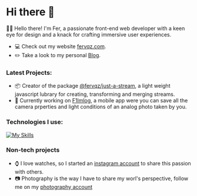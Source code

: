 # Hi there 👋

👨‍💻 Hello there! I'm Fer, a passionate front-end web developer with a keen eye for design and a knack for crafting immersive user experiences.
- 💻 Check out my website [fervqz.com](https://fervqz.com).
- ✏️ Take a look to my personal [Blog](http://blog.fervqz.com/).

### Latest Projects:
- 📦 Creator of the package [@fervqz/just-a-stream](https://www.npmjs.com/package/@fervqz/just-a-stream), a light weight javascript lubrary for creating, transforming and merging streams.
- 🔭 Currently working on [F1lmlog](https://f1lmlog.com/), a mobile app were you can save all the camera prperties and light conditions of an analog photo taken by you.

### Technologies I use:
[![My Skills](https://skillicons.dev/icons?i=ts,js,html,css,react,astro,angular,nextjs,cypress,aws,tailwind,git)](https://skillicons.dev)

### Non-tech projects
- ⌚️ I love watches, so I started an [instagram account](https://www.instagram.com/fers.watches/) to share this passion with others.
- 📷 Photography is the way I have to share my worl's perspective, follow me on my [photography account](https://www.instagram.com/fervaas/)

<!--
**fervqz/fervqz** is a ✨ _special_ ✨ repository because its `README.md` (this file) appears on your GitHub profile.

Here are some ideas to get you started:
- 🌱 I’m currently learning ...
- 👯 I’m looking to collaborate on ...
- 🤔 I’m looking for help with ...
- 💬 Ask me about ...
- 📫 How to reach me: ...
- 😄 Pronouns: ...
- ⚡ Fun fact: ...
-->
